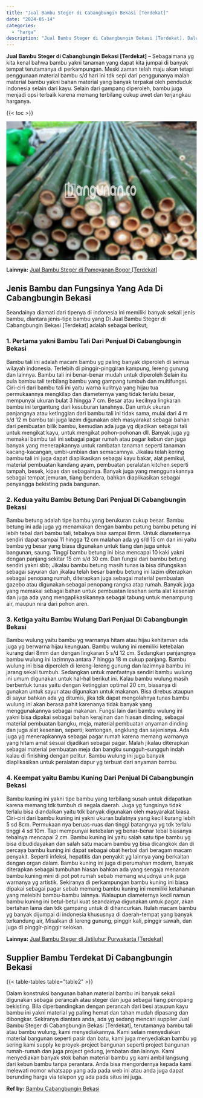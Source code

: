 ```yaml
---
title: "Jual Bambu Steger di Cabangbungin Bekasi [Terdekat]"
date: "2024-05-14"
categories: 
  - "harga"
description: "Jual Bambu Steger di Cabangbungin Bekasi [Terdekat]. Dalam konstruksi bangunan bahan material bambu ini banyak sekali digunakan sebagai perancah atau steger..."
---
```


**Jual Bambu Steger di Cabangbungin Bekasi \[Terdekat\]** – Sebagaimana yg kita kenal bahwa bambu yakni tanaman yang dapat kita jumpai di banyak tempat terutamanya di perkampungan. Meski zaman telah maju akan tetapi penggunaan material bambu s/d hari ini tdk sepi dari penggunanya malah material bambu yakni bahan material yang banyak terpakai oleh penduduk indonesia selain dari kayu. Selain dari gampang diperoleh, bambu juga menjadi opsi terbaik karena memang terbilang cukup awet dan terjangkau harganya.

{{< toc >}}

![Jual Bambu Steger di Cabangbungin Bekasi [Terdekat]](/images/jual-bambu-tali-23.png)

**Lainnya:** [Jual Bambu Steger di Pamoyanan Bogor \[Terdekat\]](https://bambu.bangunan.co/jual-bambu-steger-di-pamoyanan-bogor-terdekat/)

## Jenis Bambu dan Fungsinya Yang Ada Di Cabangbungin Bekasi

Seandainya diamati dari tipenya di indonesia ini memiliki banyak sekali jenis bambu, diantara jenis-tipe bambu yang Di Jual Bambu Steger di Cabangbungin Bekasi \[Terdekat\] adalah sebagai berikut;

### 1\. Pertama yakni Bambu Tali Dari Penjual Di Cabangbungin Bekasi

Bambu tali ini adalah macam bambu yg paling banyak diperoleh di semua wilayah indonesia. Terlebih di pinggir-pinggiran kampung, lereng gunung dan lainnya. Bambu tali ini benar-benar mudah untuk diperoleh Selain itu pula bambu tali terbilang bambu yang gampang tumbuh dan multifungsi. Ciri-ciri dari bambu tali ini yaitu warna kulitnya yang hijau tua permukaannya mengkilap dan diameternya yang tidak terlalu besar, mempunyai ukuran bulat 3 hingga 7 cm. Besar atau kecilnya lingkaran bambu ini tergantung dari kesuburan tanahnya. Dan untuk ukuran panjangnya atau ketinggian dari bambu tali ini tidak sama, mulai dari 4 m s/d 12 m bambu tali juga lazim digunakan oleh masyarakat sebagai bahan dari pembuatan bilik bambu, kemudian ada juga yg dijadikan sebagai tali untuk mengikat kayu, untuk mengikat pohon-pohonan dll. Banyak juga yg memakai bambu tali ini sebagai pagar rumah atau pagar kebun dan juga banyak yang menerapkannya untuk rambatan tanaman seperti tanaman kacang-kacangan, umbi-umbian dan semacamnya. Jikalau telah kering bambu tali ini juga dapat diaplikasikan sebagai kayu bakar, alat pemikul, material pembuatan kandang ayam, pembuatan peralatan kitchen seperti tampah, besek, kipas dan sebagainya. Banyak juga yang menggunakannya sebagai tempat jemuran, tiang bendera, bahkan diaplikasikan sebagai penyangga bekisting pada bangunan.

### 2\. Kedua yaitu Bambu Betung Dari Penjual Di Cabangbungin Bekasi

Bambu betung adalah tipe bambu yang berukuran cukup besar. Bambu betung ini ada juga yg menamakan dengan bambu petung bambu petung ini lebih tebal dari bambu tali, tebalnya bisa sampai 8mm. Untuk diameternya sendiri dapat sampai 11 hingga 12 cm malahan ada yg s/d 15 cm dan ini yaitu bambu yg besar yang biasa digunakan untuk tiang dan juga untuk bangunan, saung. Tinggi bambu betung ini bisa mencapai 10 kaki yakni dengan panjang sekitar 15 cm s/d 30 cm. Dan fungsi dari bambu betung sendiri yakni sbb; Jikalau bambu betung masih tunas ia bisa difungsikan sebagai sayuran dan jikalau telah besar bambu betung ini lazim diterapkan sebagai penopang rumah, diterapkan juga sebagai material pembuatan gazebo atau digunakan sebagai penopang rangka atap rumah. Banyak juga yang memakai sebagai bahan untuk pembuatan lesehan serta alat kesenian dan juga ada yang mengaplikasikannya sebagai tabung untuk menampung air, maupun nira dari pohon aren.

### 3\. Ketiga yaitu Bambu Wulung Dari Penjual Di Cabangbungin Bekasi

Bambu wulung yaitu bambu yg warnanya hitam atau hijau kehitaman ada juga yg berwarna hijau keunguan. Bambu wulung ini memiliki ketebalan kurang dari 8mm dan dengan lingkaran 5 s/d 12 cm. Sedangkan panjangnya bambu wulung ini lazimnya antara 7 hingga 18 m cukup panjang. Bambu wulung ini bisa diperoleh di lereng-lereng gunung dan lazimnya bambu ini jarang sekali tumbuh. Sedangkan untuk manfaatnya sendiri bambu wulung ini umum digunakan untuk hal-hal berikut ini. Kalau bambu wulung masih berbentuk tunas yaitu dengan ketinggian optimal 20 cm, biasanya di gunakan untuk sayur atau digunakan untuk makanan. Bisa direbus ataupun di sayur bahkan ada yg ditumis, jika tdk dapat mengolahnya tunas bambu wulung ini akan berasa pahit karenanya tidak banyak yang menggunakannya sebagai makanan. Fungsi lain dari bambu wulung ini yakni bisa dipakai sebagai bahan kerajinan dan hiasan dinding, sebagai material pembuatan bangku, meja, material pembuatan anyaman dinding dan juga alat kesenian, seperti; kentongan, angklung dan sejenisnya. Ada juga yg menerapkannya sebagai pagar rumah karena memang warnanya yang hitam amat sesuai dijadikan sebagai pagar. Malah jikalau diterapkan sebagai material pembuatan meja dan bangku sungguh-sungguh indah kalau di finishing dengan pelitur. Bambu wulung ini juga banyak diaplikasikan untuk peralatan dapur yg terbuat dari anyaman bambu.

### 4\. Keempat yaitu Bambu Kuning Dari Penjual Di Cabangbungin Bekasi

Bambu kuning ini yakni tipe bambu yang terbilang susah untuk didapatkan karena memang tdk tumbuh di segala daerah. Juga yg fungsinya tidak terlalu bisa diandalkan yaitu tdk banyak digunakan oleh masyarakat biasa. Ciri-ciri dari bambu kuning ini yakni ukuran bulatnya yang kecil kurang lebih 5 sd 8cm. Permukaan nya beruas-ruas dan tinggi batangnya yg tdk terlalu tinggi 4 sd 10m. Tapi mempunyai ketebalan yg benar-benar tebal biasanya tebalnya mencapai 2 cm. Bambu kuning ini yaitu salah satu tipe bambu yg bisa dibudidayakan dan salah satu macam bambu yg bisa dicangkok dan di percaya bambu kuning ini dapat sebagai obat herbal dari beragam macam penyakit. Seperti infeksi, hepatitis dan penyakit yg lainnya yang berkaitan dengan organ dalam. Bambu kuning ini juga di perumahan modern, banyak diterapkan sebagai tumbuhan hiasan bahkan ada yang sengaja menanam bambu kuning mini di pot pot rumah sebab memang wujudnya unik juga warnanya yg artistik. Sekiranya di perkampungan bambu kuning ini biasa dipakai sebagai pagar sebab memang bambu kuning ini memiliki ketahanan yang melebihi bambu-bambu lainnya. Walaupun diameternya kecil namun bambu kuning ini betul-betul kuat seandainya digunakan untuk pagar, akan bertahan lama dan tdk gampang untuk di dihancurkan. Itulah macam bambu yg banyak dijumpai di indonesia khususnya di daerah-tempat yang banyak terkandung air, Misalkan di lereng gunung, pinggir kali, pinggir sawah, dan juga di pinggir-pinggir selokan.

**Lainnya:** [Jual Bambu Steger di Jatiluhur Purwakarta \[Terdekat\]](https://bambu.bangunan.co/jual-bambu-steger-di-jatiluhur-purwakarta-terdekat/)

## Supplier Bambu Terdekat Di Cabangbungin Bekasi

{{< table-tables table="table2" >}}

Dalam konstruksi bangunan bahan material bambu ini banyak sekali digunakan sebagai perancah atau steger dan juga sebagai tiang penopang bekisting. Bila diperbandingkan dengan perancah dari besi ataupun kayu bambu ini yakni material yg paling hemat dan tahan mudah dipasang dan dibongkar. Sekiranya diantara anda, ada yg sedang mencari supplier Jual Bambu Steger di Cabangbungin Bekasi \[Terdekat\], terutamanya bambu tali atau bambu wulung, kami menyediakannya. Kami selain menyediakan material bangunan seperti pasir dan batu, kami juga menyediakan bambu yg sering kami supply ke proyek-project bangunan seperti project bangunan rumah-rumah dan juga project gedung, jembatan dan lainnya. Kami menyediakan banyak stok bahan material bambu yg kami ambil langsung dari kebun bambu tanpa perantara. Anda bisa mengordernya kepada kami melewati nomor whatsapp yang ada pada web ini atau anda juga dapat berunding harga via telepon yg ada pada situs ini juga.

**Ref by:** [Bambu Cabangbungin Bekasi](https://id.wikipedia.org/wiki/Bambu)
